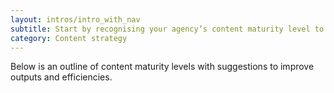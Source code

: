 ```yaml
---
layout: intros/intro_with_nav
subtitle: Start by recognising your agency’s content maturity level to know how you can progress and improve.
category: Content strategy
---
```

Below is an outline of content maturity levels with suggestions to improve outputs and efficiencies.
